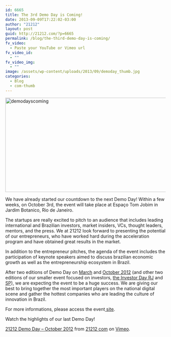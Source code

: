 ```yaml
---
id: 6665
title: The 3rd Demo Day is Coming!
date: 2013-09-09T17:22:02-03:00
author: "21212"
layout: post
guid: http://21212.com/?p=6665
permalink: /blog/the-third-demo-day-is-coming/
fv_video:
  - Paste your YouTube or Vimeo url
fv_video_id:
  - ""
fv_video_img:
  - ""
image: /assets/wp-content/uploads/2013/09/demoday_thumb.jpg
categories:
  - Blog
  - com-thumb
---
```

<p dir="ltr">
  <a href="http://21212.com/assets/wp-content/uploads/2013/09/demodayscoming.jpg"><img class="aligncenter size-full wp-image-6667" alt="demodayscoming" src="{{ site.url }}/assets/wp-content/uploads/2013/09/demodayscoming.jpg" width="540" height="296" srcset="{{ site.url }}/assets/wp-content/uploads/2013/09/demodayscoming.jpg 540w, {{ site.url }}/assets/wp-content/uploads/2013/09/demodayscoming-300x164.jpg 300w" sizes="(max-width: 540px) 100vw, 540px" /></a>
</p>

<p dir="ltr">
  We have already started our countdown to the next Demo Day! Within a few weeks, on October 3rd, the event will take place at Espaço Tom Jobim in Jardim Botanico, Rio de Janeiro.
</p>

The startups are really excited to pitch to an audience that includes leading international and Brazilian investors, market insiders, VCs, thought leaders, mentors, and the press. We at 21212 look forward to presenting the potential of our entrepreneurs, who have worked hard during the acceleration program and have obtained great results in the market.

In addition to the entrepreneur pitches, the agenda of the event includes the participation of keynote speakers aimed to discuss brazilian economic growth as well as the entrepreneurship ecosystem in Brazil.

After two editions of Demo Day on [March](http://21212.com/blog/the-first-21212-demo-day/) and [October 2012](http://21212.com/blog/the-2nd-demo-day/) (and other two editions of our smaller event focused on investors, [the Investor Day RJ](http://21212.com/blog/another-successful-investors-day/) and [SP](http://21212.com/blog/a-successful-21212-investor-day-in-sao-paulo/)), we are expecting the event to be a huge success. We are giving our best to bring together the most important players on the national digital scene and gather the hottest companies who are leading the culture of innovation in Brazil.

<p style="text-align: left;">
  For more informations, please access the event<a href="http://demoday.21212.com/"> site</a>.
</p>

<p style="text-align: left;">
  Watch the highlights of our last Demo Day!
</p>

<!-- This version of the embed code is no longer supported. Learn more: https://vimeo.com/help/faq/embedding -->

[21212 Demo Day &#8211; October 2012](http://vimeo.com/55290658) from [21212 com](http://vimeo.com/by21212com) on [Vimeo](https://vimeo.com).